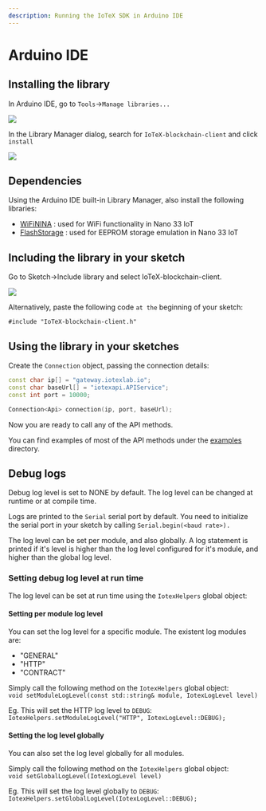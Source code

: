 ```yaml
---
description: Running the IoTeX SDK in Arduino IDE
---
```


# Arduino IDE

## Installing the library

In Arduino IDE, go to `Tools`->`Manage libraries...`

![](<../../../.gitbook/assets/image (83) (1) (1) (1).png>)

In the Library Manager dialog, search for `IoTeX-blockchain-client` and click `install`&#x20;

![](<../../../.gitbook/assets/image (81) (1) (1).png>)

## Dependencies

Using the Arduino IDE built-in Library Manager, also install the following libraries:

* [WiFiNINA](https://github.com/arduino-libraries/WiFiNINA) : used for WiFi functionality in Nano 33 IoT
* [FlashStorage](https://github.com/cmaglie/FlashStorage) : used for EEPROM storage emulation in Nano 33 IoT

## Including the library in your sketch

Go to Sketch->Include library and select IoTeX-blockchain-client.

![](<../../../.gitbook/assets/image (82) (1).png>)

Alternatively, paste the following code `at the` beginning of your sketch:

`#include "IoTeX-blockchain-client.h"`

## Using the library in your sketches

Create the `Connection` object, passing the connection details:

```cpp
const char ip[] = "gateway.iotexlab.io";
const char baseUrl[] = "iotexapi.APIService";
const int port = 10000;

Connection<Api> connection(ip, port, baseUrl);
```

Now you are ready to call any of the API methods.

You can find examples of most of the API methods under the [examples](https://github.com/iotexproject/arduino-sdk/tree/main/examples) directory.

## Debug logs

Debug log level is set to NONE by default. The log level can be changed at runtime or at compile time.

Logs are printed to the `Serial` serial port by default. You need to initialize the serial port in your sketch by calling `Serial.begin(<baud rate>).`

The log level can be set per module, and also globally. A log statement is printed if it's level is higher than the log level configured for it's module, and higher than the global log level.

### Setting debug log level at run time

The log level can be set at run time using the `IotexHelpers` global object:

#### Setting per module log level

You can set the log level for a specific module. The existent log modules are:

* "GENERAL"
* "HTTP"
* "CONTRACT"

Simply call the following method on the `IotexHelpers` global object:\
`void setModuleLogLevel(const std::string& module, IotexLogLevel level)`

Eg. This will set the HTTP log level to `DEBUG`:\
`IotexHelpers.setModuleLogLevel("HTTP", IotexLogLevel::DEBUG);`

#### Setting the log level globally

You can also set the log level globally for all modules.

Simply call the following method on the `IotexHelpers` global object:\
`void setGlobalLogLevel(IotexLogLevel level)`

Eg. This will set the log level globally to `DEBUG`:\
`IotexHelpers.setGlobalLogLevel(IotexLogLevel::DEBUG);`
